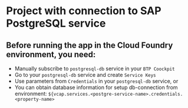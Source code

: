 # Project with connection to SAP PostgreSQL service

## Before running the app in the Cloud Foundry environment, you need:
* Manually subscribe to `postgresql-db` service in your `BTP Coockpit`
* Go to your `postgresql-db` service and create `Service Keys`
* Use parameters from `Credentials` in your `postgresql-db` service, or
* You can obtain database information for setup db-connection from environment: `${vcap.services.<postgre-service-name>.credentials.<property-name>` 
